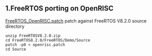 1.FreeRTOS porting on OpenRISC
----------------------------------

[FreeRTOS_OpenRISC.patch](\\\..\files/openrisc.patch)
 patch against FreeRTOS V8.2.0 source directory

	unzip FreeRTOSV8.2.0.zip
    cd FreeRTOS8.2.0/FreeRTOS/Demo/Source
	patch -p0 < openrisc.patch
	cd Source
	